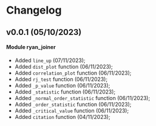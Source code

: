 # Changelog


## v0.0.1 (05/10/2023)


#### Module ryan_joiner
- Added ``line_up`` (07/11/2023);
- Added ``dist_plot`` function (06/11/2023);
- Added ``correlation_plot`` function (06/11/2023);
- Added ``rj_test`` function (06/11/2023);
- Added ``_p_value`` function (06/11/2023);
- Added ``_statistic`` function (06/11/2023);
- Added ``_normal_order_statistic`` function (06/11/2023);
- Added ``_order_statistic`` function (06/11/2023);
- Added ``_critical_value`` function (06/11/2023);
- Added ``citation`` function (04/11/2023);





